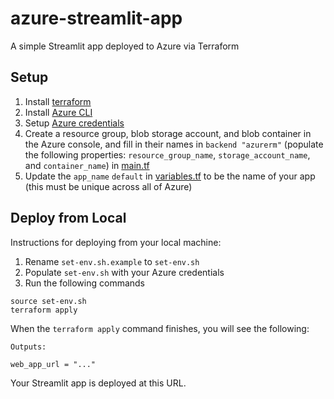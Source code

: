# azure-streamlit-app
A simple Streamlit app deployed to Azure via Terraform

## Setup
1. Install [terraform](https://www.terraform.io/)
1. Install [Azure CLI](https://learn.microsoft.com/en-us/cli/azure/install-azure-cli)
1. Setup [Azure credentials](https://developer.hashicorp.com/terraform/tutorials/azure-get-started/azure-build#authenticate-using-the-azure-cli)
1. Create a resource group, blob storage account, and blob container in the Azure console, and fill in their names in `backend "azurerm"` (populate the following properties: `resource_group_name`, `storage_account_name`, and `container_name`) in [main.tf](./main.tf)
1. Update the `app_name` `default` in [variables.tf](./infra/variables.tf) to be the name of your app (this must be unique across all of Azure)

## Deploy from Local
Instructions for deploying from your local machine:
1. Rename `set-env.sh.example` to `set-env.sh`
1. Populate `set-env.sh` with your Azure credentials
1. Run the following commands
```
source set-env.sh
terraform apply
```

When the `terraform apply` command finishes, you will see the following:
```
Outputs:

web_app_url = "..."
```
Your Streamlit app is deployed at this URL.